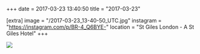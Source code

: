 +++
date = 2017-03-23 13:40:50
title = "2017-03-23"

[extra]
image = "/2017-03-23_13-40-50_UTC.jpg"
instagram = "https://instagram.com/p/BR-4_Q6BYE-"
location = "St Giles London - A St Giles Hotel"
+++

<img src="/2017-03-23_13-40-50_UTC.jpg" />
